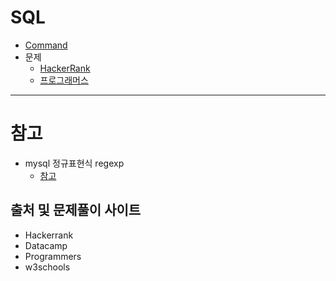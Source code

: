 # SQL

- [Command](https://github.com/micopes/SQL/blob/main/Command.md)
- 문제
  - [HackerRank](https://github.com/micopes/SQL/tree/main/%EB%AC%B8%EC%A0%9C(Hackerrank))
  - [프로그래머스](https://github.com/micopes/SQL/tree/main/%EB%AC%B8%EC%A0%9C(%ED%94%84%EB%A1%9C%EA%B7%B8%EB%9E%98%EB%A8%B8%EC%8A%A4))

<hr>

# 참고
- mysql 정규표현식 regexp
  - [참고](https://velog.io/@gillog/MySQL-REGEXPRegular-Expression%EC%A0%95%EA%B7%9C-%ED%91%9C%ED%98%84%EC%8B%9D)

## 출처 및 문제풀이 사이트
- Hackerrank
- Datacamp
- Programmers
- w3schools
